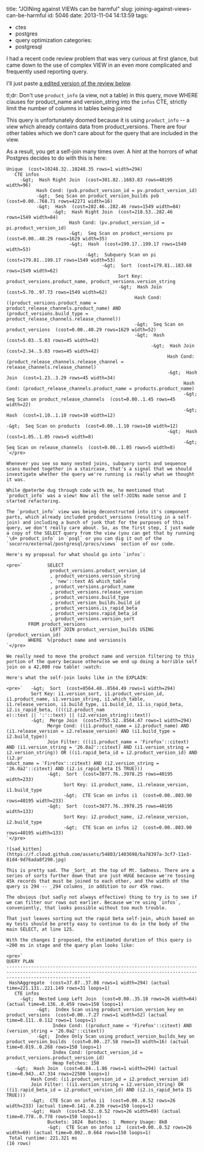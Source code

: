 title: "JOINing against VIEWs can be harmful"
slug: joining-against-views-can-be-harmful
id: 5046
date: 2013-11-04 14:13:59
tags: 
- ctes
- postgres
- query optimization
categories: 
- postgresql

I had a recent code review problem that was very curious at first glance, but came down to the use of complex VIEW in an even more complicated and frequently used reporting query.

I'll just paste [a edited version of the review below](https://github.com/mozilla/socorro/pull/1613#discussion_r7203097).

tl;dr: Don't use `product_info` (a view, not a table) in this query, move WHERE clauses for product_name and version_string into the `infos` CTE, strictly limit the number of columns in tables being joined

This query is unfortunately doomed because it is using `product_info` -- a view which already contains data from product_versions. There are four other tables which we don't care about for the query that are included in the view.

As a result, you get a self-join many times over. A hint at the horrors of what Postgres decides to do with this is here:

    Unique  (cost=10248.32..10248.35 rows=1 width=294)
       CTE infos
         -&gt;  Hash Right Join  (cost=301.82..1683.83 rows=40195 width=96)
               Hash Cond: (pvb.product_version_id = pv.product_version_id)
               -&gt;  Seq Scan on product_version_builds pvb  (cost=0.00..768.71 rows=42271 width=16)
               -&gt;  Hash  (cost=282.46..282.46 rows=1549 width=84)
                     -&gt;  Hash Right Join  (cost=218.53..282.46 rows=1549 width=84)
                           Hash Cond: (pv.product_version_id = pi.product_version_id)
                           -&gt;  Seq Scan on product_versions pv  (cost=0.00..40.29 rows=1629 width=35)
                           -&gt;  Hash  (cost=199.17..199.17 rows=1549 width=53)
                                 -&gt;  Subquery Scan on pi  (cost=179.81..199.17 rows=1549 width=53)
                                       -&gt;  Sort  (cost=179.81..183.68 rows=1549 width=62)
                                             Sort Key: product_versions.product_name, product_versions.version_string
                                             -&gt;  Hash Join  (cost=5.70..97.73 rows=1549 width=62)
                                                   Hash Cond: ((product_versions.product_name = product_release_channels.product_name) AND (product_versions.build_type = product_release_channels.release_channel))
                                                   -&gt;  Seq Scan on product_versions  (cost=0.00..40.29 rows=1629 width=52)
                                                   -&gt;  Hash  (cost=5.03..5.03 rows=45 width=42)
                                                         -&gt;  Hash Join  (cost=2.34..5.03 rows=45 width=42)
                                                               Hash Cond: (product_release_channels.release_channel = release_channels.release_channel)
                                                               -&gt;  Hash Join  (cost=1.23..3.29 rows=45 width=34)
                                                                     Hash Cond: (product_release_channels.product_name = products.product_name)
                                                                     -&gt;  Seq Scan on product_release_channels  (cost=0.00..1.45 rows=45 width=22)
                                                                     -&gt;  Hash  (cost=1.10..1.10 rows=10 width=12)
                                                                           -&gt;  Seq Scan on products  (cost=0.00..1.10 rows=10 width=12)
                                                               -&gt;  Hash  (cost=1.05..1.05 rows=5 width=8)
                                                                     -&gt;  Seq Scan on release_channels  (cost=0.00..1.05 rows=5 width=8)
    `</pre>

    Whenever you see so many nested joins, subquery sorts and sequence scans mushed together in a staircase, that's a signal that we should investigate whether the query we're running is really what we thought it was.

    While @peterbe dug through code with me, he mentioned that `product_info` was a view! Now all the self-JOINs made sense and I started refactoring.

    The `product_info` view was being deconstructed into it's component parts, which already included product_versions (resulting in a self-join) and including a bunch of junk that for the purposes of this query, we don't really care about. So, as the first step, I just made a copy of the SELECT query from the view (you can get that by running `\d+ product_info` in `psql` or you can dig it out of the `socorro/external/postgresql/procs/views` section of our code.

    Here's my proposal for what should go into `infos`:

    <pre>`         SELECT 
                    product_versions.product_version_id
                    , product_versions.version_string
                    , 'new'::text AS which_table
                    , product_versions.product_name
                    , product_versions.release_version
                    , product_versions.build_type
                    , product_version_builds.build_id
                    , product_versions.is_rapid_beta
                    , product_versions.rapid_beta_id
                    , product_versions.version_sort
            FROM product_versions
                    LEFT JOIN product_version_builds USING (product_version_id)
            WHERE  %(product name and versions)s
    `</pre>

    We really need to move the product name and version filtering to this portion of the query because otherwise we end up doing a horrible self join on a 42,000 row table! :watch:

    Here's what the self-join looks like in the EXPLAIN:

    <pre>`   -&gt;  Sort  (cost=8564.48..8564.49 rows=1 width=294)
             Sort Key: i1.version_sort, i1.product_version_id, i1.product_name, i1.version_string, i1.which_table, i1.release_version, i1.build_type, i1.build_id, i1.is_rapid_beta, i2.is_rapid_beta, ((((i2.product_nam
    e)::text || ':'::text) || (i2.version_string)::text))
             -&gt;  Merge Join  (cost=7755.52..8564.47 rows=1 width=294)
                   Merge Cond: ((i1.product_name = i2.product_name) AND (i1.release_version = i2.release_version) AND (i1.build_type = i2.build_type))
                   Join Filter: (((i1.product_name = 'Firefox'::citext) AND (i1.version_string = '26.0a2'::citext) AND (i1.version_string = i2.version_string)) OR ((i1.rapid_beta_id = i2.product_version_id) AND (i2.pr
    oduct_name = 'Firefox'::citext) AND (i2.version_string = '26.0a2'::citext) AND (i2.is_rapid_beta IS TRUE)))
                   -&gt;  Sort  (cost=3877.76..3978.25 rows=40195 width=233)
                         Sort Key: i1.product_name, i1.release_version, i1.build_type
                         -&gt;  CTE Scan on infos i1  (cost=0.00..803.90 rows=40195 width=233)
                   -&gt;  Sort  (cost=3877.76..3978.25 rows=40195 width=133)
                         Sort Key: i2.product_name, i2.release_version, i2.build_type
                         -&gt;  CTE Scan on infos i2  (cost=0.00..803.90 rows=40195 width=133)
    `</pre>

    ![sad_kitten](https://f.cloud.github.com/assets/54803/1403698/ba78397a-3cf7-11e3-81d4-9d76ada8f290.jpg)

    This is pretty sad. The _Sort_ at the top of Mt. Sadness. There are a series of sorts further down that are just HUGE because we're tossing 45k records that must be joined to each other, and the width of the query is 294 -- _294 columns_ in addition to our 45k rows.

    The obvious (but sadly not always effective) thing to try is to see if we can filter our rows out earlier. Because we're using `infos`, conveniently, that looks possible without too much trouble.

    That just leaves sorting out the rapid beta self-join, which based on my tests should be pretty easy to continue to do in the body of the main SELECT, at line 125.

    With the changes I proposed, the estimated duration of this query is ~200 ms in stage and the query plan looks like:

    <pre>`                                                                                QUERY PLAN                                                                                 
    ---------------------------------------------------------------------------------------------------------------------------------------------------------------------------
     HashAggregate  (cost=37.07..37.08 rows=1 width=294) (actual time=221.131..221.149 rows=31 loops=1)
       CTE infos
         -&gt;  Nested Loop Left Join  (cost=0.00..35.18 rows=26 width=64) (actual time=0.136..0.459 rows=150 loops=1)
               -&gt;  Index Scan using product_version_version_key on product_versions  (cost=0.00..7.27 rows=1 width=52) (actual time=0.111..0.112 rows=1 loops=1)
                     Index Cond: ((product_name = 'Firefox'::citext) AND (version_string = '26.0a2'::citext))
               -&gt;  Index Only Scan using product_version_builds_key on product_version_builds  (cost=0.00..27.58 rows=33 width=16) (actual time=0.019..0.268 rows=150 loops=1)
                     Index Cond: (product_version_id = product_versions.product_version_id)
                     Heap Fetches: 150
       -&gt;  Hash Join  (cost=0.84..1.86 rows=1 width=294) (actual time=0.943..47.334 rows=22500 loops=1)
             Hash Cond: (i1.product_version_id = i2.product_version_id)
             Join Filter: ((i1.version_string = i2.version_string) OR ((i1.rapid_beta_id = i2.product_version_id) AND (i2.is_rapid_beta IS TRUE)))
             -&gt;  CTE Scan on infos i1  (cost=0.00..0.52 rows=26 width=233) (actual time=0.141..0.236 rows=150 loops=1)
             -&gt;  Hash  (cost=0.52..0.52 rows=26 width=69) (actual time=0.778..0.778 rows=150 loops=1)
                   Buckets: 1024  Batches: 1  Memory Usage: 8kB
                   -&gt;  CTE Scan on infos i2  (cost=0.00..0.52 rows=26 width=69) (actual time=0.002..0.664 rows=150 loops=1)
     Total runtime: 221.321 ms
    (16 rows)
    

